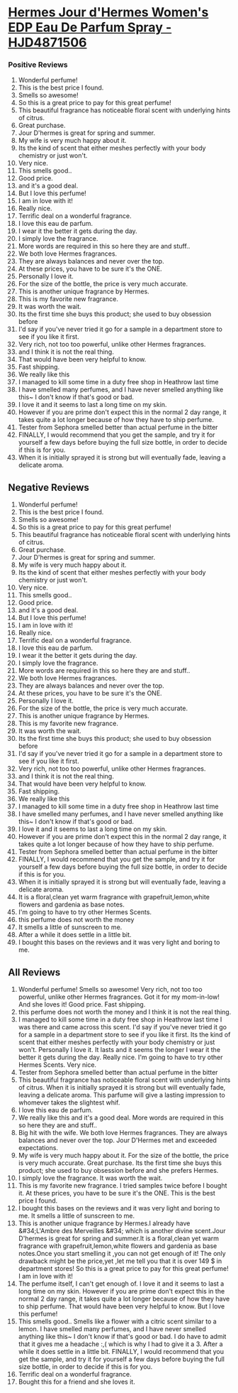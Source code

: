 # [Hermes Jour d&#x27;Hermes Women&#x27;s EDP Eau De Parfum Spray - HJD4871506](https://products.checkmycream.com/products/Hermes-Jour-d&#x27;Hermes-Women&#x27;s-EDP-Eau-De-Parfum-Spray-HJD4871506.html)

### Positive Reviews

<ol>
      <li>Wonderful perfume!</li>
      <li>This is the best price I found.</li>
      <li>Smells so awesome!</li>
      <li>So this is a great price to pay for this great perfume!</li>
      <li>This beautiful fragrance has noticeable floral scent with underlying hints of citrus.</li>
      <li>Great purchase.</li>
      <li>Jour D&#x27;hermes is great for spring and summer.</li>
      <li>My wife is very much happy about it.</li>
      <li>Its the kind of scent that either meshes perfectly with your body chemistry or just won&#x27;t.</li>
      <li>Very nice.</li>
      <li>This smells good..</li>
      <li>Good price.</li>
      <li>and it&#x27;s a good deal.  </li>
      <li>But I love this perfume!</li>
      <li>I am in love with it!</li>
      <li>Really nice.</li>
      <li>Terrific deal on a wonderful fragrance.</li>
      <li>I love this eau de parfum.</li>
      <li>I wear it the better it gets during the day.</li>
      <li>I simply love the fragrance.</li>
      <li>More words are required in this so here they are and stuff..</li>
      <li>We both love Hermes fragrances.</li>
      <li>They are always balances and never over the top.</li>
      <li>At these prices, you have to be sure it&#x27;s the ONE.  </li>
      <li>Personally I love it.</li>
      <li>For the size of the bottle, the price is very much accurate.</li>
      <li>This is another unique fragrance by Hermes.</li>
      <li>This is my favorite new fragrance.  </li>
      <li>It was worth the wait.</li>
      <li>Its the first time she buys this product; she used to buy obsession before</li>
      <li>I&#x27;d say if you&#x27;ve never tried it go for a sample in a department store to see if you like it first.</li>
      <li>Very rich, not too too powerful, unlike other Hermes fragrances.  </li>
      <li>and I think it is not the real thing.</li>
      <li>That would have been very helpful to know.</li>
      <li>Fast shipping.</li>
      <li>We really like this</li>
      <li>I managed to kill some time in a duty free shop in Heathrow last time</li>
      <li>I have smelled many perfumes, and I have never smelled anything like this~ I don&#x27;t know if that&#x27;s good or bad.    </li>
      <li>I love it and it seems to last a long time on my skin.</li>
      <li>However if you are prime don&#x27;t expect this in the normal 2 day range, it takes quite a lot longer because of how they have to ship perfume.</li>
      <li>Tester from Sephora smelled better than actual perfume in the bitter</li>
      <li>FINALLY, I would recommend that you get the sample, and try it for yourself a few days before buying the full size bottle, in order to decide if this is for you.</li>
      <li>When it is initially sprayed it is strong but will eventually fade, leaving a delicate aroma.</li>
</ol>


<h2>Negative Reviews</h2>
<ol>
<li> Wonderful perfume!</li>
<li> This is the best price I found.</li>
<li> Smells so awesome!</li>
<li> So this is a great price to pay for this great perfume!</li>
<li> This beautiful fragrance has noticeable floral scent with underlying hints of citrus.</li>
<li> Great purchase.</li>
<li> Jour D&#x27;hermes is great for spring and summer.</li>
<li> My wife is very much happy about it.</li>
<li> Its the kind of scent that either meshes perfectly with your body chemistry or just won&#x27;t.</li>
<li> Very nice.</li>
<li> This smells good..</li>
<li> Good price.</li>
<li> and it&#x27;s a good deal.  </li>
<li> But I love this perfume!</li>
<li> I am in love with it!</li>
<li> Really nice.</li>
<li> Terrific deal on a wonderful fragrance.</li>
<li> I love this eau de parfum.</li>
<li> I wear it the better it gets during the day.</li>
<li> I simply love the fragrance.</li>
<li> More words are required in this so here they are and stuff..</li>
<li> We both love Hermes fragrances.</li>
<li> They are always balances and never over the top.</li>
<li> At these prices, you have to be sure it&#x27;s the ONE.  </li>
<li> Personally I love it.</li>
<li> For the size of the bottle, the price is very much accurate.</li>
<li> This is another unique fragrance by Hermes.</li>
<li> This is my favorite new fragrance.  </li>
<li> It was worth the wait.</li>
<li> Its the first time she buys this product; she used to buy obsession before</li>
<li> I&#x27;d say if you&#x27;ve never tried it go for a sample in a department store to see if you like it first.</li>
<li> Very rich, not too too powerful, unlike other Hermes fragrances.  </li>
<li> and I think it is not the real thing.</li>
<li> That would have been very helpful to know.</li>
<li> Fast shipping.</li>
<li> We really like this</li>
<li> I managed to kill some time in a duty free shop in Heathrow last time</li>
<li> I have smelled many perfumes, and I have never smelled anything like this~ I don&#x27;t know if that&#x27;s good or bad.    </li>
<li> I love it and it seems to last a long time on my skin.</li>
<li> However if you are prime don&#x27;t expect this in the normal 2 day range, it takes quite a lot longer because of how they have to ship perfume.</li>
<li> Tester from Sephora smelled better than actual perfume in the bitter</li>
<li> FINALLY, I would recommend that you get the sample, and try it for yourself a few days before buying the full size bottle, in order to decide if this is for you.</li>
<li> When it is initially sprayed it is strong but will eventually fade, leaving a delicate aroma.</li>
<li> It is a floral,clean yet warm fragrance with grapefruit,lemon,white flowers and gardenia as base notes.</li>
<li> I&#x27;m going to have to try other Hermes Scents.</li>
<li> this perfume does  not worth the money</li>
<li> It smells a little of sunscreen to me.</li>
<li> After a while it does settle in a little bit.    </li>
<li> I bought this bases on the reviews and it was very light and boring to me.</li>
</ol>

<h2>All Reviews</h2>

<ol>
    <li> Wonderful perfume! Smells so awesome! Very rich, not too too powerful, unlike other Hermes fragrances.  Got it for my mom-in-low! And she loves it!  Good price. Fast shipping.</li>
    <li> this perfume does  not worth the money and I think it is not the real thing.</li>
    <li> I managed to kill some time in a duty free shop in Heathrow last time I was there and came across this scent. I&#x27;d say if you&#x27;ve never tried it go for a sample in a department store to see if you like it first. Its the kind of scent that either meshes perfectly with your body chemistry or just won&#x27;t. Personally I love it. It lasts and it seems the longer I wear it the better it gets during the day. Really nice. I&#x27;m going to have to try other Hermes Scents. Very nice.</li>
    <li> Tester from Sephora smelled better than actual perfume in the bitter</li>
    <li> This beautiful fragrance has noticeable floral scent with underlying hints of citrus. When it is initially sprayed it is strong but will eventually fade, leaving a delicate aroma. This parfume will give a lasting impression to whomever takes the slightest whif.</li>
    <li> I love this eau de parfum.</li>
    <li> We really like this and it&#x27;s a good deal.  More words are required in this so here they are and stuff..</li>
    <li> Big hit with the wife.  We both love Hermes fragrances. They are always balances and never over the top. Jour D&#x27;Hermes met and exceeded expectations.</li>
    <li> My wife is very much happy about it. For the size of the bottle, the price is very much accurate. Great purchase. Its the first time she buys this product; she used to buy obsession before and she prefers Hermes.</li>
    <li> I simply love the fragrance. It was worth the wait.</li>
    <li> This is my favorite new fragrance.  I tried samples twice before I bought it.  At these prices, you have to be sure it&#x27;s the ONE.  This is the best price I found.</li>
    <li> I bought this bases on the reviews and it was very light and boring to me. It smells a little of sunscreen to me.</li>
    <li> This is another unique fragrance by Hermes.I already have &amp;#34;L&#x27;Ambre des Merveilles &amp;#34; which is another divine scent.Jour D&#x27;hermes is great for spring and summer.It is a floral,clean yet warm fragrance with grapefruit,lemon,white flowers and gardenia as base notes.Once you start  smelling it ,you can not get enough of it! The only drawback might be the price,yet ,let me tell you that it is over 149 $ in department stores! So this is a great price to pay for this great perfume! I am in love with it!</li>
    <li> The perfume itself, I can&#x27;t get enough of. I love it and it seems to last a long time on my skin. However if you are prime don&#x27;t expect this in the normal 2 day range, it takes quite a lot longer because of how they have to ship perfume. That would have been very helpful to know. But I love this perfume!</li>
    <li> This smells good.. Smells like a flower with a citric scent similar to a lemon.    I have smelled many perfumes, and I have never smelled anything like this~ I don&#x27;t know if that&#x27;s good or bad.    I do have to admit that it gives me a headache :,( which is why I had to give it a 3. After a while it does settle in a little bit.    FINALLY, I would recommend that you get the sample, and try it for yourself a few days before buying the full size bottle, in order to decide if this is for you.</li>
    <li> Terrific deal on a wonderful fragrance.</li>
    <li> Bought this for a friend and she loves it.</li>
</ol>




